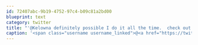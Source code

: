 ```yaml
---
id: 72407abc-9b19-4752-97c4-b09c81a2bd00
blueprint: text
category: twitter
title: "'@Kelowna definitely possible I do it all the time.  check out the Garmin eTrex series, I highly recommend."
caption: '<span class="username username_linked">@<a href="https://twitter.com/Kelowna" title="Kelowna">Kelowna</a></span> definitely possible I do it all the time.  check out the Garmin eTrex series, I highly recommend.'
---
```

